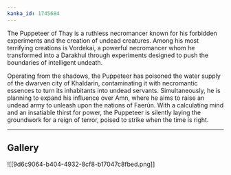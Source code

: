 ```yaml
---
kanka_id: 1745684
---
```


The Puppeteer of Thay is a ruthless necromancer known for his forbidden experiments and the creation of undead creatures. Among his most terrifying creations is Vordekai, a powerful necromancer whom he transformed into a Darakhul through experiments designed to push the boundaries of intelligent undeath.

Operating from the shadows, the Puppeteer has poisoned the water supply of the dwarven city of Khaldarin, contaminating it with necromantic essences to turn its inhabitants into undead servants. Simultaneously, he is planning to expand his influence over Amn, where he aims to raise an undead army to unleash upon the nations of Faerûn. With a calculating mind and an insatiable thirst for power, the Puppeteer is silently laying the groundwork for a reign of terror, poised to strike when the time is right.

***
## Gallery
![[9d6c9064-b404-4932-8cf8-b17047c8fbed.png]]